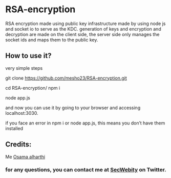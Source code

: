 # RSA-encryption


RSA encryption made using public key infrastructure made by using node js and socket io to serve as the KDC.
 generation of keys and encryption and decryption are made on the client side, the server side only manages the socket ids and maps them to the public key.  

## How to use it?

very simple steps

git clone https://github.com/mesho23/RSA-encryption.git

cd RSA-encryption/
npm i

node app.js 

and now you can use it by going to your browser and accessing localhost:3030.

if you face an error in npm i or node app.js, this means you don’t have them installed 

## Credits:
Me
[Osama alharthi](https://www.linkedin.com/in/osama-alharthi-2699b127a)

### for any questions, you can contact me at [SecWebity](https://twitter.com/SecWebity) on Twitter.



